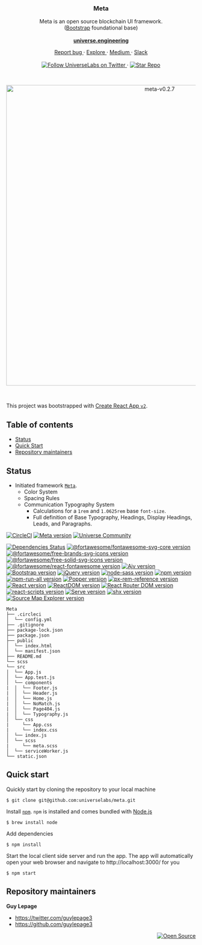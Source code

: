 <div align="center">

  <h3>Meta</h3>

  <p>
    Meta is an open source blockchain UI framework.
    <br />
    (<a href="http://getbootstrap.com/">Bootstrap</a> foundational base)
    <br/>
    <br/>
    <a href="https://universe.engineering">
      <strong>universe.engineering</strong>
    </a>
  </p>
  <p>
    <a href="https://github.com/universelabs/meta/issues/new" alt="Report a Bug (Meta)">
      Report bug
    </a>
    &middot;
    <a href="https://github.com/universelabs/" alt="GitHub universelabs (Universe Labs)">
      Explore
    </a>
    &middot;
    <a href="https://medium.com/universelabs" alt="UniverseLabs – Medium">
      Medium
    </a>
    &middot;
    <a href="https://join.slack.com/t/universelabs/shared_invite/enQtNDQ0MjY3NDI5MTkwLTIzMWQ4M2U3MGQ3ZDY5MzM5MGQ5ZDM1MDZjNTgwNGI5NDdiNDY4ZDQyNWI2NjEzZmU3NzVmOTYwYzEzYzc1ZDE">
      Slack
    </a>
    <br/>
    <br/>
    <a href="https://twitter.com/intent/follow?screen_name=universelabs">
      <img src="https://img.shields.io/twitter/url/https/twitter.com/universelabs.svg?style=social&label=Follow%20%40universelabs&logo=twitter" alt="Follow UniverseLabs on Twitter" />
    </a>
    &middot;
    <a href="https://github.com/universelabs/meta/stargazers">
      <img src="https://img.shields.io/github/stars/universelabs/meta.svg?style=social&label=Star&maxAge=2592000" alt="Star Repo" />
    </a>
  </p>
</div>
<br/>
<p align="center">
  <a href="https://universe.engineering">
    <img width="800" alt="meta-v0.2.7" src="https://user-images.githubusercontent.com/1711854/48637773-b07dbb00-e99c-11e8-8c5c-0ef2a431ab8a.png">
  </a>
</p>

<br/>

This project was bootstrapped with [Create React App `v2`](https://github.com/facebookincubator/create-react-app).


## Table of contents

- [Status](#status)
- [Quick Start](#quick-start)
- [Repository maintainers](#repository-maintainers)

## Status
- Initiated framework [`Meta`](https://github.com/univereselabs/meta/blob/master/src/styles/Custom.scss).
  - Color System
  - Spacing Rules
  - Communication Typography System
    - Calculations for a `1rem` and `1.0625rem` base `font-size`.
    - Full definition of Base Typography, Headings, Display Headings, Leads, 
      and Paragraphs.

[![CircleCI](https://circleci.com/gh/universelabs/meta.svg?style=svg&circle-token=c8c59e2e9bf86e8aa656500fd86bbdac6f60f481)](https://circleci.com/gh/universelabs/meta)
[![Meta version](https://img.shields.io/badge/dynamic/json.svg?label=Meta&url=https%3A%2F%2Fraw.githubusercontent.com%2Funiverselabs%2Fmeta%2Fmaster%2Fpackage.json&query=%24.version&colorA=%23212121&colorB=%2300BB00)](https://github.com/universelabs/meta)
[![Universe Community](https://img.shields.io/badge/Universe_Community-Join_the_Slack!-purple.svg?colorA=212121&colorB=3f46ad)](https://join.slack.com/t/universelabs/shared_invite/enQtNDQ0MjY3NDI5MTkwLTIzMWQ4M2U3MGQ3ZDY5MzM5MGQ5ZDM1MDZjNTgwNGI5NDdiNDY4ZDQyNWI2NjEzZmU3NzVmOTYwYzEzYzc1ZDE)

[![Dependencies Status](https://david-dm.org/universelabs/meta.svg)](https://david-dm.org/universelabs/meta)
[![@fortawesome/fontawesome-svg-core version](https://img.shields.io/badge/dynamic/json.svg?label=@fortawesome/fontawesome-svg-core&url=https%3A%2F%2Fraw.githubusercontent.com%2Funiverselabs%2Fmeta%2Fmaster%2Fpackage.json&query=%24.dependencies%5B%22@fortawesome/fontawesome-svg-core%22%5D&colorA=%23212121&colorB=%23007BFF)](https://www.npmjs.com/package/@fortawesome/fontawesome-svg-core)
[![@fortawesome/free-brands-svg-icons version](https://img.shields.io/badge/dynamic/json.svg?label=@fortawesome/free-brands-svg-icons&url=https%3A%2F%2Fraw.githubusercontent.com%2Funiverselabs%2Fmeta%2Fmaster%2Fpackage.json&query=%24.dependencies%5B%22@fortawesome/free-brands-svg-icons%22%5D&colorA=%23212121&colorB=%23007BFF)](https://www.npmjs.com/package/@fortawesome/free-brands-svg-icons)
[![@fortawesome/free-solid-svg-icons version](https://img.shields.io/badge/dynamic/json.svg?label=@fortawesome/free-solid-svg-icons&url=https%3A%2F%2Fraw.githubusercontent.com%2Funiverselabs%2Fmeta%2Fmaster%2Fpackage.json&query=%24.dependencies%5B%22@fortawesome/free-solid-svg-icons%22%5D&colorA=%23212121&colorB=%23007BFF)](https://www.npmjs.com/package/@fortawesome/free-solid-svg-icons)
[![@fortawesome/react-fontawesome version](https://img.shields.io/badge/dynamic/json.svg?label=@fortawesome/react-fontawesome&url=https%3A%2F%2Fraw.githubusercontent.com%2Funiverselabs%2Fmeta%2Fmaster%2Fpackage.json&query=%24.dependencies%5B%22@fortawesome/react-fontawesome%22%5D&colorA=%23212121&colorB=%23007BFF)](https://www.npmjs.com/package/@fortawesome/react-fontawesome)
[![Ajv version](https://img.shields.io/badge/dynamic/json.svg?label=Ajv&url=https%3A%2F%2Fraw.githubusercontent.com%2Funiverselabs%2Fmeta%2Fmaster%2Fpackage.json&query=%24.dependencies%5B%22ajv%22%5D&colorA=%23212121&colorB=%23007BFF)](https://www.npmjs.com/package/ajv)
[![Bootstrap version](https://img.shields.io/badge/dynamic/json.svg?label=Bootstrap&url=https%3A%2F%2Fraw.githubusercontent.com%2Funiverselabs%2Fmeta%2Fmaster%2Fpackage.json&query=%24.dependencies%5B%22bootstrap%22%5D&colorA=%23212121&colorB=%23007BFF)](https://www.npmjs.com/package/bootstrap)
[![jQuery version](https://img.shields.io/badge/dynamic/json.svg?label=jQuery&url=https%3A%2F%2Fraw.githubusercontent.com%2Funiverselabs%2Fmeta%2Fmaster%2Fpackage.json&query=%24.dependencies%5B%22jquery%22%5D&colorA=%23212121&colorB=%23007BFF)](https://www.npmjs.com/package/jquery)
[![node-sass version](https://img.shields.io/badge/dynamic/json.svg?label=node-sass&url=https%3A%2F%2Fraw.githubusercontent.com%2Funiverselabs%2Fmeta%2Fmaster%2Fpackage.json&query=%24.dependencies%5B%22node-sass%22%5D&colorA=%23212121&colorB=%23007BFF)](https://www.npmjs.com/package/node-sass)
[![npm version](https://img.shields.io/npm/v/npm.svg?colorA=%23212121&colorB=%23007BFF)](https://www.npmjs.com/package/npm)
[![npm-run-all version](https://img.shields.io/badge/dynamic/json.svg?label=npm-run-all&url=https%3A%2F%2Fraw.githubusercontent.com%2Funiverselabs%2Fmeta%2Fmaster%2Fpackage.json&query=%24.dependencies%5B%22npm-run-all%22%5D&colorA=%23212121&colorB=%23007BFF)](https://www.npmjs.com/package/npm-run-all)
[![Popper version](https://img.shields.io/badge/dynamic/json.svg?label=Popper&url=https%3A%2F%2Fraw.githubusercontent.com%2Funiverselabs%2Fmeta%2Fmaster%2Fpackage.json&query=%24.dependencies%5B%22popper.js%22%5D&colorA=%23212121&colorB=%23007BFF)](https://www.npmjs.com/package/popper.js)
[![px-rem-reference version](https://img.shields.io/badge/dynamic/json.svg?label=px-rem-reference&url=https%3A%2F%2Fraw.githubusercontent.com%2Funiverselabs%2Fmeta%2Fmaster%2Fpackage.json&query=%24.devDependencies%5B%22px-rem-reference%22%5D&colorA=%23212121&colorB=%23007BFF)](https://www.npmjs.com/package/px-rem-reference)
[![React version](https://img.shields.io/badge/dynamic/json.svg?label=React&url=https%3A%2F%2Fraw.githubusercontent.com%2Funiverselabs%2Fmeta%2Fmaster%2Fpackage.json&query=%24.dependencies%5B%22react%22%5D&colorA=%23212121&colorB=%23007BFF)](https://www.npmjs.com/package/react)
[![ReactDOM version](https://img.shields.io/badge/dynamic/json.svg?label=ReactDOM&url=https%3A%2F%2Fraw.githubusercontent.com%2Funiverselabs%2Fmeta%2Fmaster%2Fpackage.json&query=%24.dependencies%5B%22react-dom%22%5D&colorA=%23212121&colorB=%23007BFF)](https://www.npmjs.com/package/react-dom)
[![React Router DOM version](https://img.shields.io/badge/dynamic/json.svg?label=React+Router+DOM&url=https%3A%2F%2Fraw.githubusercontent.com%2Funiverselabs%2Fmeta%2Fmaster%2Fpackage.json&query=%24.dependencies%5B%22react-router-dom%22%5D&colorA=%23212121&colorB=%23007BFF)](https://www.npmjs.com/package/react-router-dom)
[![react-scripts version](https://img.shields.io/badge/dynamic/json.svg?label=react-scripts+%28Create+React+App%29&url=https%3A%2F%2Fraw.githubusercontent.com%2Funiverselabs%2Fmeta%2Fmaster%2Fpackage.json&query=%24.dependencies%5B%22react-scripts%22%5D&colorA=%23212121&colorB=%23007BFF)](https://www.npmjs.com/package/react-scripts)
[![Serve version](https://img.shields.io/badge/dynamic/json.svg?label=Serve&url=https%3A%2F%2Fraw.githubusercontent.com%2Funiverselabs%2Fmeta%2Fmaster%2Fpackage.json&query=%24.dependencies%5B%22serve%22%5D&colorA=%23212121&colorB=%23007BFF)](https://www.npmjs.com/package/serve)
[![shx version](https://img.shields.io/badge/dynamic/json.svg?label=shx&url=https%3A%2F%2Fraw.githubusercontent.com%2Funiverselabs%2Fmeta%2Fmaster%2Fpackage.json&query=%24.dependencies%5B%22shx%22%5D&colorA=%23212121&colorB=%23007BFF)](https://www.npmjs.com/package/shx)
[![Source Map Explorer version](https://img.shields.io/badge/dynamic/json.svg?label=Source+Map+Explorer&url=https%3A%2F%2Fraw.githubusercontent.com%2Funiverselabs%2Fmeta%2Fmaster%2Fpackage.json&query=%24.dependencies%5B%22source-map-explorer%22%5D&colorA=%23212121&colorB=%23007BFF)](https://www.npmjs.com/package/source-map-explorer)


```
Meta
├── .circleci
│  └── config.yml
├── .gitignore
├── package-lock.json
├── package.json
├── public
│  └── index.html
│  └── manifest.json
├── README.md
└── scss
└── src
│  └── App.js
│  └── App.test.js
│  └── components
|  │  └── Footer.js
|  │  └── Header.js
|  │  └── Home.js
|  │  └── NoMatch.js
|  │  └── Page404.js
|  │  └── Typography.js
│  └── css
|     └── App.css
|     └── index.css
│  └── index.js
│  └── scss
|     └── meta.scss
│  └── serviceWorker.js
└── static.json
```


## Quick start

Quickly start by cloning the repository to your local machine

```
$ git clone git@github.com:universelabs/meta.git
```

Install [`npm`](https://www.npmjs.com/get-npm). `npm` is installed and comes bundled with [Node.js](https://nodejs.org/en/download/package-manager/)

```
$ brew install node
```

Add dependencies

```
$ npm install
```

Start the local client side server and run the app. The app will automatically open your web browser and navigate to http://localhost:3000/ for you

```
$ npm start
```


## Repository maintainers

**Guy Lepage**
- <https://twitter.com/guylepage3>
- <https://github.com/guylepage3>

<div align="right">
  <a href="https://opensource.guide/how-to-contribute/#why-contribute-to-open-source">
    <img src="https://badges.frapsoft.com/os/v3/open-source.png?v=103)](https://github.com/ellerbrock/open-source-badges/" alt="Open Source">
  </a>
</div>